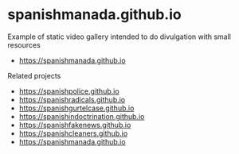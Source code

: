 # spanishmanada.github.io

Example of static video gallery intended to do divulgation with small resources
- https://spanishmanada.github.io

Related projects
- https://spanishpolice.github.io
- https://spanishradicals.github.io
- https://spanishgurtelcase.github.io
- https://spanishindoctrination.github.io
- https://spanishfakenews.github.io
- https://spanishcleaners.github.io
- https://spanishmanada.github.io
